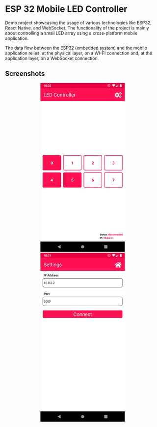 # ESP 32 Mobile LED Controller
Demo project showcasing the usage of various technologies like ESP32, React Native, and WebSocket. The functionality of the project is mainly about controlling a small LED array using a cross-platform mobile application. 

The data flow between the ESP32 (embedded system) and the mobile application relies, at the physical layer, on a WI-FI connection and, at the application layer, on a WebSocket connection.

## Screenshots

<p align="center">
  <img src="documentation/screenshots/home.png" alt="Home screenshot" width="275"/>
  <img src="documentation/screenshots/settings.png" alt="Settings screenshot" width="275" />
</p>



